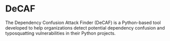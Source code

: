 # DeCAF
The Dependency Confusion Attack Finder (DeCAF) is a Python-based tool developed to help organizations detect potential dependency confusion and typosquatting vulnerabilities in their Python projects.
